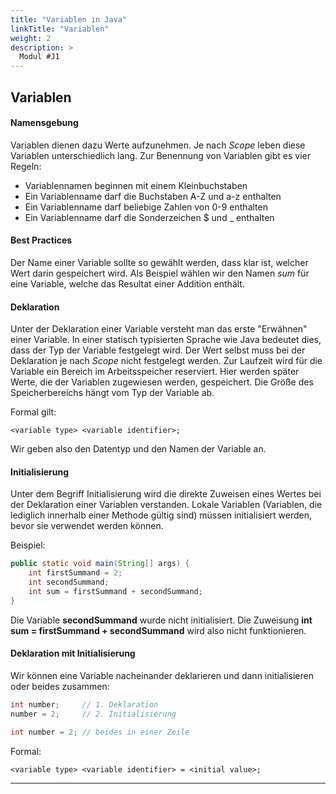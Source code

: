 ```yaml
---
title: "Variablen in Java"
linkTitle: "Variablen"
weight: 2
description: >
  Modul #J1
---
```



## Variablen

#### Namensgebung
Variablen dienen dazu Werte aufzunehmen. Je nach _Scope_ leben diese Variablen unterschiedlich lang. Zur Benennung von Variablen gibt es vier Regeln:
* Variablennamen beginnen mit einem Kleinbuchstaben
* Ein Variablenname darf die Buchstaben A-Z und a-z enthalten
* Ein Variablenname darf beliebige Zahlen von 0-9 enthalten
* Ein Variablenname darf die Sonderzeichen $ und _ enthalten

#### Best Practices
Der Name einer Variable sollte so gewählt werden, dass klar ist, welcher Wert darin gespeichert wird. Als Beispiel wählen wir den Namen _sum_ für eine Variable, welche das Resultat einer Addition enthält.

#### Deklaration
Unter der Deklaration einer Variable versteht man das erste "Erwähnen" einer Variable. In einer statisch typisierten Sprache wie Java bedeutet dies, dass der Typ der Variable festgelegt wird. Der Wert selbst muss bei der Deklaration je nach _Scope_ nicht festgelegt werden. Zur Laufzeit wird für die Variable ein Bereich im Arbeitsspeicher reserviert. Hier werden später Werte, die der Variablen zugewiesen werden, gespeichert. Die Größe des Speicherbereichs hängt vom Typ der Variable ab.

Formal gilt:
```
<variable type> <variable identifier>;
```
Wir geben also den Datentyp und den Namen der Variable an.

#### Initialisierung
Unter dem Begriff Initialisierung wird die direkte Zuweisen eines Wertes bei der Deklaration einer Variablen verstanden.
Lokale Variablen (Variablen, die lediglich innerhalb einer Methode gültig sind) müssen initialisiert werden, bevor sie verwendet werden können.

Beispiel:
```java
public static void main(String[] args) {
	int firstSummand = 2;
	int secondSummand;
	int sum = firstSummand + secondSummand;
}
```
Die Variable **secondSummand** wurde nicht initialisiert. Die Zuweisung **int sum = firstSummand + secondSummand** wird also nicht funktionieren.

#### Deklaration mit Initialisierung
Wir können eine Variable nacheinander deklarieren und dann initialisieren oder beides zusammen:
```java
int number;     // 1. Deklaration
number = 2;     // 2. Initialisierung

int number = 2; // beides in einer Zeile
```

Formal:
```
<variable type> <variable identifier> = <initial value>;
```

---
